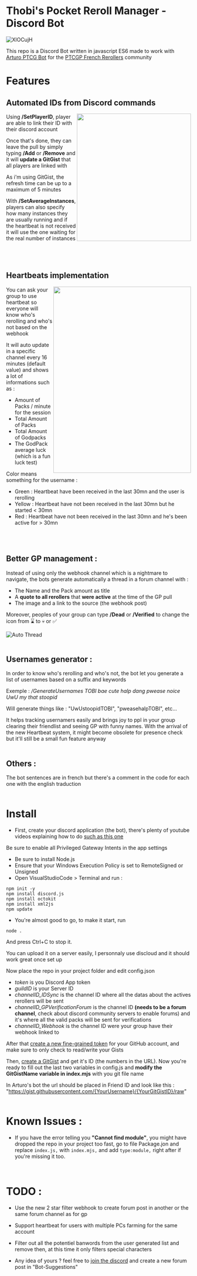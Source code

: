 # Thobi's Pocket Reroll Manager - Discord Bot

![XlOCujH](https://github.com/user-attachments/assets/12eedef1-4237-4928-b175-288aea66d72f)

This repo is a Discord Bot written in javascript ES6 made to work with [Arturo PTCG Bot](https://github.com/Arturo-1212/PTCGPB) for the [PTCGP French Rerollers](https://discord.gg/pn6XSn42m6) community

# Features

## Automated IDs from Discord commands 
<img align="right" width="311" height="347" src="https://i.imgur.com/BamGht5.png">

Using **/SetPlayerID**, player are able to link their ID with their discord account

Once that's done, they can leave the pull by simply typing **/Add** or **/Remove** and it will **update a GitGist** that all players are linked with

As i'm using GitGist, the refresh time can be up to a maximum of 5 minutes

With **/SetAverageInstances**, players can also specify how many instances they are usually running and if the heartbeat is not received it will use the one waiting for the real number of instances
<br /> 
<br /> 
<br /> 
<br /> 

## Heartbeats implementation

<img align="right" width="375" height="507" src="https://i.imgur.com/goZDtl9.png">

You can ask your group to use heartbeat so everyone will know who's rerolling and who's not based on the webhook

It will auto update in a specific channel every 16 minutes (default value) and shows a lot of informations such as :
- Amount of Packs / minute for the session
- Total Amount of Packs
- Total Amount of Godpacks
- The GodPack average luck (which is a fun luck test)

Color means something for the username :
- Green : Heartbeat have been received in the last 30mn and the user is rerolling
- Yellow : Heartbeat have not been received in the last 30mn but he started < 30mn
- Red : Heartbeat have not been received in the last 30mn and he's been active for > 30mn
<br />
<br /> 

## Better GP management :

Instead of using only the webhook channel which is a nightmare to navigate, the bots generate automatically a thread in a forum channel with : 
- The Name and the Pack amount as title
- A **quote to all rerollers** that **were active** at the time of the GP pull
- The image and a link to the source (the webhook post)

Moreover, peoples of your group can type **/Dead** or **/Verified** to change the icon from ⌛ to 💀 or ✅

![Auto Thread](https://i.imgur.com/iO4WDha.png)
<br /> 
<br /> 

## Usernames generator :

In order to know who's rerolling and who's not, the bot let you generate a list of usernames based on a suffix and keywords

Exemple : _/GenerateUsernames TOBI bae cute halp dang pwease noice UwU my that stoopid_

Will generate things like : "UwUstoopidTOBI", "pweasehalpTOBI", etc...

It helps tracking usernamers easily and brings joy to ppl in your group clearing their friendlist and seeing GP with funny names. With the arrival of the new Heartbeat system, it might become obsolete for presence check but it'll still be a small fun feature anyway
<br /> 
<br /> 

## Others :

The bot sentences are in french but there's a comment in the code for each one with the english traduction
<br /> 
<br /> 

# Install

- First, create your discord application (the bot), there's plenty of youtube videos explaining how to do [such as this one](https://www.youtube.com/watch?v=Oy5HGvrxM4o&t=134s)

Be sure to enable all Privileged Gateway Intents in the app settings

- Be sure to install Node.js 
- Ensure that your Windows Execution Policy is set to RemoteSigned or Unsigned
- Open VisualStudioCode > Terminal and run :
```
npm init -y
npm install discord.js
npm install octokit
npm install xml2js
npm update
```
- You're almost good to go, to make it start, run
```
node .
```
And press Ctrl+C to stop it. 

You can upload it on a server easily, I personnaly use discloud and it should work great once set up

Now place the repo in your project folder and edit config.json

- *token* is you Discord App token
- *guildID* is your Server ID
- *channelID_IDSync* is the channel ID where all the datas about the actives rerollers will be sent
- *channelID_GPVerificationForum* is the channel ID **(needs to be a forum channel**, check about discord community servers to enable forums) and it's where all the valid packs will be sent for verifications
- *channelID_Webhook* is the channel ID were your group have their webhook linked to

After that [create a new fine-grained token](https://github.com/settings/tokens) for your GitHub account, and make sure to only check to read/write your Gists

Then, [create a GitGist](https://gist.github.com/) and get it's ID (the numbers in the URL). Now you're ready to fill out the last two variables in config.js and **modify the GitGistName variable in index.mjs** with you git file name

In Arturo's bot the url should be placed in Friend ID and look like this : "https://gist.githubusercontent.com/{YourUsername}/{YourGitGistID}/raw"
<br /> 
<br /> 

# Known Issues :

- If you have the error telling you **"Cannot find module"**, you might have dropped the repo in your project too fast, go to file Package.jon and replace ```index.js,``` with ```index.mjs,``` and add ```type:module,``` right after if you're missing it too.
<br /> 

# TODO :

- Use the new 2 star filter webhook to create forum post in another or the same forum channel as for gp

- Support heartbeat for users with multiple PCs farming for the same account

- Filter out all the potentiel banwords from the user generated list and remove then, at this time it only filters special characters

- Any idea of yours ? feel free to [join the discord](https://discord.gg/pn6XSn42m6) and create a new forum post in "Bot-Suggestions"

